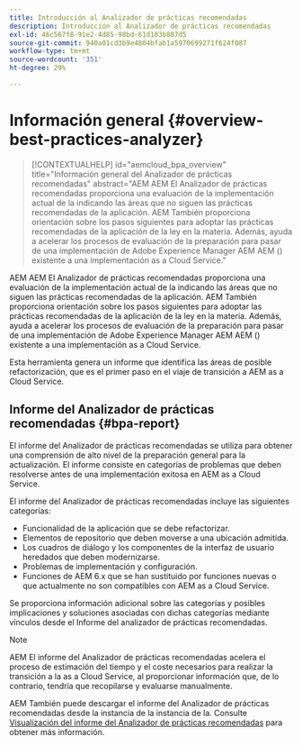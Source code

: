 ```yaml
---
title: Introducción al Analizador de prácticas recomendadas
description: Introducción al Analizador de prácticas recomendadas
exl-id: 46c567f8-91e2-4d85-98bd-61d183b887d5
source-git-commit: 940a01cd3b9e4804bfab1a5970699271f624f087
workflow-type: tm+mt
source-wordcount: '351'
ht-degree: 29%

---
```


# Información general {#overview-best-practices-analyzer}

>[!CONTEXTUALHELP]
>id="aemcloud_bpa_overview"
>title="Información general del Analizador de prácticas recomendadas"
>abstract="AEM AEM El Analizador de prácticas recomendadas proporciona una evaluación de la implementación actual de la indicando las áreas que no siguen las prácticas recomendadas de la aplicación. AEM También proporciona orientación sobre los pasos siguientes para adoptar las prácticas recomendadas de la aplicación de la ley en la materia. Además, ayuda a acelerar los procesos de evaluación de la preparación para pasar de una implementación de Adobe Experience Manager AEM AEM () existente a una implementación as a Cloud Service."

AEM AEM El Analizador de prácticas recomendadas proporciona una evaluación de la implementación actual de la indicando las áreas que no siguen las prácticas recomendadas de la aplicación. AEM También proporciona orientación sobre los pasos siguientes para adoptar las prácticas recomendadas de la aplicación de la ley en la materia. Además, ayuda a acelerar los procesos de evaluación de la preparación para pasar de una implementación de Adobe Experience Manager AEM AEM () existente a una implementación as a Cloud Service.

Esta herramienta genera un informe que identifica las áreas de posible refactorización, que es el primer paso en el viaje de transición a AEM as a Cloud Service.

## Informe del Analizador de prácticas recomendadas {#bpa-report}

El informe del Analizador de prácticas recomendadas se utiliza para obtener una comprensión de alto nivel de la preparación general para la actualización. El informe consiste en categorías de problemas que deben resolverse antes de una implementación exitosa en AEM as a Cloud Service.

El informe del Analizador de prácticas recomendadas incluye las siguientes categorías:

* Funcionalidad de la aplicación que se debe refactorizar.
* Elementos de repositorio que deben moverse a una ubicación admitida.
* Los cuadros de diálogo y los componentes de la interfaz de usuario heredados que deben modernizarse.
* Problemas de implementación y configuración.
* Funciones de AEM 6.x que se han sustituido por funciones nuevas o que actualmente no son compatibles con AEM as a Cloud Service.

Se proporciona información adicional sobre las categorías y posibles implicaciones y soluciones asociadas con dichas categorías mediante vínculos desde el Informe del analizador de prácticas recomendadas.

>[!NOTE]
>AEM El informe del Analizador de prácticas recomendadas acelera el proceso de estimación del tiempo y el coste necesarios para realizar la transición a la as a Cloud Service, al proporcionar información que, de lo contrario, tendría que recopilarse y evaluarse manualmente.

AEM También puede descargar el informe del Analizador de prácticas recomendadas desde la instancia de la instancia de la. Consulte [Visualización del informe del Analizador de prácticas recomendadas](/help/journey-migration/best-practices-analyzer/using-best-practices-analyzer.md#viewing-report) para obtener más información.

